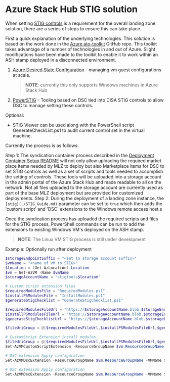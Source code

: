 # Azure Stack Hub STIG solution

When setting [STIG controls](https://public.cyber.mil/stigs/) is a requirement for the overall landing zone solution, there are a series of steps to ensure this can take place.

First a quick explanation of the underlying technologies. This solution is based on the work done in the [Azure ato-toolkit](https://github.com/Azure/ato-toolkit) GitHub repo. This toolkit takes advantage of a number of technologies in and out of Azure. Slight modifications have been made to the toolkit to enable it to work within an ASH stamp deployed in a disconnected environment.

1. [Azure Desired State Configuration](https://docs.microsoft.com/en-us/azure/virtual-machines/extensions/dsc-overview) - managing vm guest configurations at scale.
    >**NOTE**: currently this only supports Windows machines in Azure Stack Hub
2. [PowerSTIG](https://github.com/Microsoft/PowerStig) - Tooling based on DSC tied into DISA STIG controls to allow DSC to manage setting these controls.

Optional:

- STIG Viewer can be used along with the PowerShell script GenerateCheckList.ps1 to audit current control set in the virtual machine.

Currently the process is as follows:

Step 1: The syndication container process described in the [Deployment Container Setup README](./STIG_Guide.md) will not only allow uploading the required market place items needed by MLZ to deploy but also Marketplace items for DSC to set STIG controls as well as a set of scripts and tools needed to accomplish the setting of controls.
These tools will be uploaded into a storage account in the admin portal of the Azure Stack Hub and made readable to all on the network. Not all files uploaded to the storage account are currently used as part of the base MLZ deployment but are provided for customized deployments.
Step 2: During the deployment of a landing zone instance, the `[stig](./STIG_Guide.md)` parameter can be set to `true` which then adds the 'custom script' and 'DSC' extensions to the Windows remote access host.s

Once the syndication process has uploaded the required scripts and files for the STIG process, PowerShell commands can be run to add the extensions to existing Windows VM's deployed on the ASH stamp.
>**NOTE**: The Linux VM STIG process is still under development

Example: Optionally run after deployment

```powershell
$storageEndpointSuffix = "<set to storage account suffix>"
$vmName = "<name of VM to STIG>"
$location = (Get-AzLocation).Location
$vm = Get-AzVM -Name $vmName
$storageAccountName = "stigtools$location"

# Custom script extension files
$requiredModulesFile = "RequiredModules.ps1"
$installPSModulesFile = "InstallModules.ps1"
$generateStigChecklist = "GenerateStigChecklist.ps1"

$requiredModulesFileUrl = "https://$storageAccountName.blob.$storageEndpointSuffix/artifacts/windows/$requiredModulesFile"
$installPSModulesFileUrl = "https://$storageAccountName.blob.$storageEndpointSuffix/artifacts/windows/$installPSModulesFile"
$generateStigChecklistUrl = "https://$storageAccountName.blob.$storageEndpointSuffix/artifacts/windows/$generateStigChecklist"

$fileUriGroup = @($requiredModulesFileUrl,$installPSModulesFileUrl,$generateStigChecklistUrl)

# CustomScript Extension install modules
$fileUriGroup = @($requiredModulesFileUrl,$installPSModulesFileUrl,$generateStigChecklistUrl)
Set-AzVMCustomScriptExtension -ResourceGroupName $vm.ResourceGroupName -VMName $vm.Name -Name "install-powershell-modules" -FileUri $fileUriGroup -Run "$installPSModulesFile -autoInstallDependencies $true" -Location $vm.Location

# DSC extension Apply configuration
Set-AzVMDscExtension -ResourceGroupName $vm.ResourceGroupName -VMName $vm.Name -ArchiveBlobName "Windows.ps1.zip" -ArchiveStorageAccountName $storageAccountName -ArchiveContainerName $containerName -ConfigurationName "Windows" -Version "2.77" -Location $vm.Location

# DSC extension Apply configuration
Set-AzVMDscExtension -ResourceGroupName $vm.ResourceGroupName -VMName $vm.Name -ArchiveBlobName "Windows.ps1.zip" -ArchiveStorageAccountName $storageAccountName -ArchiveContainerName "artifacts" -ConfigurationName "Windows" -Version "2.77" -Location $vm.Location

